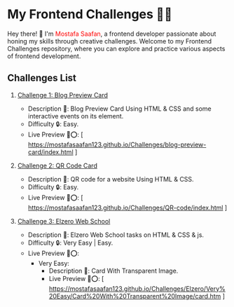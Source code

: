 # My Frontend Challenges 👨‍💻

Hey there! 👋 I'm <span style="color: red;">Mostafa Saafan</span>, a frontend developer passionate about honing my skills through creative challenges. Welcome to my Frontend Challenges repository, where you can explore and practice various aspects of frontend development.

## Challenges List

1. [Challenge 1: Blog Preview Card](blog-preview-card/README.md)
   - Description 📝: Blog Preview Card Using HTML & CSS and some interactive events on its element.
   - Difficulty 🔒: Easy.
   - Live Preview 🔗⭕: [ https://mostafasaafan123.github.io/Challenges/blog-preview-card/index.html ]

2. [Challenge 2: QR Code Card](QR-code/README.md)
   - Description 📝: QR code for a website Using HTML & CSS.
   - Difficulty 🔒: Easy.
   - Live Preview 🔗⭕:  [ https://mostafasaafan123.github.io/Challenges/QR-code/index.html ]

2. [Challenge 3: Elzero Web School](Elzero/README.md)
   - Description 📝: Elzero Web School tasks on HTML & CSS & js.
   - Difficulty 🔒: Very Easy | Easy.
   - Live Preview 🔗⭕:
        - Very Easy:
             - Description 📝: Card With Transparent Image.
             - Live Preview 🔗⭕:  [ https://mostafasaafan123.github.io/Challenges/Elzero/Very%20Easy/Card%20With%20Transparent%20Image/card.htm ]

<!-- Add more challenges as needed -->
